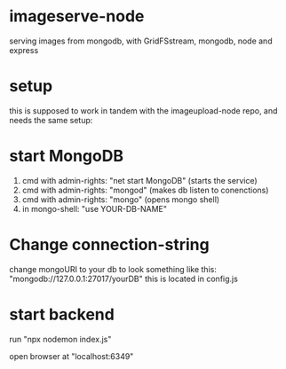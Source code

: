 # imageserve-node
serving images from mongodb, with GridFSstream, mongodb, node and express

# setup

this is supposed to work in tandem with the imageupload-node repo, and needs the same setup:

# start MongoDB
1. cmd with admin-rights: "net start MongoDB" (starts the service)
2. cmd with admin-rights: "mongod" (makes db listen to conenctions)
3. cmd with admin-rights: "mongo" (opens mongo shell)
4. in mongo-shell: "use YOUR-DB-NAME"

# Change connection-string 
change mongoURI to your db to look something like this: "mongodb://127.0.0.1:27017/yourDB"
this is located in config.js

# start backend
run "npx nodemon index.js"

open browser at "localhost:6349"
